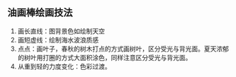 ## 油画棒绘画技法

1. 画长直线：图背景色如绘制天空
2. 画短虚线：绘制海水波浪质感
3. 点点：画叶子，春秋的树木打点的方式画树叶，区分受光与背光面。夏天浓郁的树叶用打圈的方式大面积涂色，同样注意区分受光与背光面。
4. 从重到轻的力度变化：色彩过渡。

